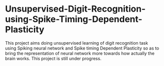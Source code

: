 # Unsupervised-Digit-Recognition-using-Spike-Timing-Dependent-Plasticity
This project aims doing unsupervised learning of digit recognition task using Spiking neural network and Spike timing Dependent Plasticity so as to bring the representation of neural network more towards how actually the brain works. This project is still under progress.
